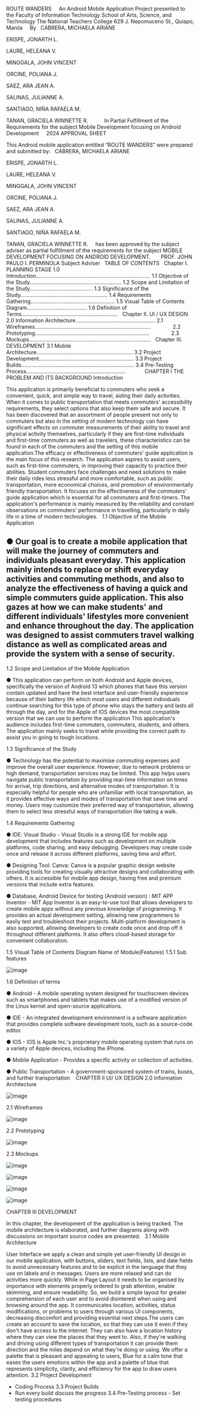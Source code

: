 ROUTE WANDERS
 
 
An Android Mobile Application Project presented to the Faculty of Information Technology School of Arts, Science, and Technology
The National Teachers College 629 J. Nepomuceno St., Quiapo, Manila
 
 
By
 
CABRERA, MICHAELA ARIANE

ERISPE, JONARTH L.

LAURE, HELEANA V.

MINGGALA, JOHN VINCENT

ORCINE, POLIANA J.

SAEZ, ARA JEAN A.

SALINAS, JULIANNE A.

SANTIAGO, NIÑA RAFAELA M.

TANAN, GRACIELA WINNETTE R.
 
 
 
 
 
In Partial Fulfillment of the Requirements for the subject
Mobile Development focusing on Android Development
 
 
2024
APPROVAL SHEET
 

This Android mobile application entitled “ROUTE WANDERS” were prepared and submitted by:
 
CABRERA, MICHAELA ARIANE

ERISPE, JONARTH L.

LAURE, HELEANA V.

MINGGALA, JOHN VINCENT

ORCINE, POLIANA J.

SAEZ, ARA JEAN A.

SALINAS, JULIANNE A.

SANTIAGO, NIÑA RAFAELA M.

TANAN, GRACIELA WINNETTE R.
 
 
has been approved by the subject adviser as partial fulfillment of the requirements for the subject MOBILE DEVELOPMENT FOCUSING ON ANDROID DEVELOPMENT.
 
 
 
PROF. JOHN PAULO I. PERMINOLA
Subject Adviser
 
TABLE OF CONTENTS
 
Chapter I. PLANNING STAGE
1.0 Introduction………………………………………………………………….
1.1 Objective of the Study…………………………………………………….
1.2 Scope and Limitation of the Study………………………………......
1.3 Significance of the Study………………………………………………….
1.4 Requirements Gathering………………………………………………..
1.5 Visual Table of Contents Diagram………………………………….
1.6 Definition of Terms……………………………………………………….
 
Chapter II. UI / UX DESIGN
2.0 Information Architecture……………………………………………..
2.1 Wireframes…………………………………………………………………..
              2.2 Prototyping………………………………………………………………….
              2.3 Mockups………………………………………………………………………
 
Chapter III. DEVELOPMENT
3.1 Mobile Architecture……………………………………………………….
3.2 Project Development……………………………………………………...
3.3 Project Builds………………….……………………………………………..
3.4 Pre-Testing Process…………………………………………………………
 
 
 
 
 
 
CHAPTER I
THE PROBLEM AND ITS BACKGROUND
Introduction

This application is primarily beneficial to commuters who seek a convenient, quick, and simple way to travel, aiding their daily activities. When it comes to public transportation that meets commuters' accessibility requirements, they select options that also keep them safe and secure. It has been discovered that an assortment of people present not only to commuters but also in the setting of modern technology can have significant effects on commuter measurements of their ability to travel and physical activity themselves, particularly if they are first-time individuals and first-time commuters as well as travelers, these characteristics can be found in each of the commuters and the setting of this mobile application.The efficacy or effectiveness of commuters' guide application is the main focus of this research. The application aspires to assist users, such as first-time commuters, in improving their capacity to practice their abilities. Student commuters face challenges and need solutions to make their daily rides less stressful and more comfortable, such as public transportation, more economical choices, and promotion of environmentally friendly transportation. It focuses on the effectiveness of the commuters' guide application which is essential for all commuters and first-timers. The application's performance is mainly measured by the reliability and constant observations on commuters' performance in travelling, particularly in daily life in a time of modern technologies.
 
1.1 Objective of the Mobile Application

● Our goal is to create a mobile application that will make the journey of commuters and individuals pleasant everyday. This application mainly intends to replace or shift everyday activities and commuting methods, and also to analyze the effectiveness of having a quick and simple commuters guide application. This also gazes at how we can make students' and different individuals' lifestyles more convenient and enhance throughout the day. The application was designed to assist commuters travel walking distance as well as complicated areas and provide the system with a sense of security.
-
1.2 Scope and Limitation of the Mobile Application

● This application can perform on both Android and Apple devices, specifically the version of Android 13 which phones that have this version contain updated and have the best interface and user-friendly experience because of their battery life which most users and different individuals continue searching for this type of phone who stays the battery and lasts all through the day, and for the Apple of IOS devices the most compatible version that we can use to perform the application This application's audience includes first-time commuters, commuters, students, and others. The application mainly seeks to travel while providing the correct path to assist you in going to tough locations.

1.3 Significance of the Study

● Technology has the potential to maximise commuting expenses and improve the overall user experience. However, due to network problems or high demand, transportation services may be limited. This app helps users navigate public transportation by providing real-time information on times for arrival, trip directions, and alternative modes of transportation. It is especially helpful for people who are unfamiliar with local transportation, as it provides effective ways and modes of transportation that save time and money. Users may customize their preferred way of transportation, allowing them to select less stressful ways of transportation like taking a walk.

1.4 Requirements Gathering

● IDE: Visual Studio - Visual Studio is a strong IDE for mobile app development that includes features such as development on multiple platforms, code sharing, and easy debugging. Developers may create code once and release it across different platforms, saving time and effort.

● Designing Tool: Canva: Canva is a popular graphic design website providing tools for creating visually attractive designs and collaborating with others. It is accessible for mobile app design, having free and premium versions that include extra features.

● Database, Android Device for testing (Android version) : MIT APP Inventor - MIT App Inventor is an easy-to-use tool that allows developers to create mobile apps without any previous knowledge of programming. It provides an actual development setting, allowing new programmers to easily test and troubleshoot their projects. Multi-platform development is also supported, allowing developers to create code once and drop off it throughout different platforms. It also offers cloud-based storage for convenient collaboration.

1.5 Visual Table of Contents Diagram
Name of Module(Features)
1.5.1 Sub features


![image](https://github.com/POrcine29/ROUTE-WANDERS-Group3-/assets/156062366/e54b4b19-83c3-46ef-ab85-30385ccb0695)











1.6 Definition of terms

● Android - A mobile operating system designed for touchscreen devices such as smartphones and tablets that makes use of a modified version of the Linux kernel and open-source applications.

● IDE - An integrated development environment is a software application that provides complete software development tools, such as a source-code editor.

● IOS - IOS is Apple Inc.'s proprietary mobile operating system that runs on a variety of Apple devices, including the iPhone.

● Mobile Application - Provides a specific activity or collection of activities.

● Public Transportation - A government-sponsored system of trains, buses, and further transportation
 
 CHAPTER II
UI/ UX DESIGN
2.0 Information Architecture
 


![image](https://github.com/POrcine29/ROUTE-WANDERS-Group3-/assets/156062366/f7b5ec96-3686-45cf-97b6-00ba3e47c150)








2.1 Wireframes

![image](https://github.com/POrcine29/ROUTE-WANDERS-Group3-/assets/156062366/1f1ec859-5c34-40ed-a876-35e183683528)




2.2 Prototyping

![image](https://github.com/POrcine29/ROUTE-WANDERS-Group3-/assets/156062366/7a076527-a32e-4293-9f17-0728c752d527)




2.3
Mockups


![image](https://github.com/POrcine29/ROUTE-WANDERS-Group3-/assets/156062366/8985f516-eb3f-441d-abee-a38358fb77c6)

![image](https://github.com/POrcine29/ROUTE-WANDERS-Group3-/assets/156062366/47a40593-d7e2-4a4b-8188-52694d38fd25)

![image](https://github.com/POrcine29/ROUTE-WANDERS-Group3-/assets/156062366/31dbab6b-1948-490e-acb0-bdd8c72277bd)

![image](https://github.com/POrcine29/ROUTE-WANDERS-Group3-/assets/156062366/de6ca4fa-f388-4519-aaae-cd0f259f07e2)






CHAPTER III
DEVELOPMENT

In this chapter, the development of the application is being tracked. The mobile architecture is elaborated, and further diagrams along with discussions on important source codes are presented.
 
3.1 Mobile Architecture         

User Interface we apply a clean and simple yet user-friendly UI design in our mobile application, with buttons, sliders, text fields, lists, and date fields to avoid unnecessary features and to be explicit in the language that they use on labels and in messages. Users are more relaxed and can do activities more quickly. While in Page Layout it needs to be organised by importance with elements properly ordered to grab attention, enable skimming, and ensure readability. So, we build a simple layout for greater comprehension of each user and to avoid disinterest when using and browsing around the app. It communicates location, activities, status modifications, or problems to users through various UI components, decreasing discomfort and providing essential next steps.The users can create an account to save the location, so that they can use it even if they don't have access to the internet. They can also have a location history where they can view the places that they went to. Also, if they're walking and driving using different types of transportation it can provide them direction and the miles depend on what they're doing or using. We offer a palette that is pleasant and appealing to users, Blue for a calm tone that eases the users emotions within the app and a palette of blue that represents simplicity, clarity, and efficiency for the app to draw users attention.
3.2 Project Development
- Coding Process
3.3 Project Builds
- Run every build discuss the progress
3.4 Pre-Testing process - Set testing procedures
